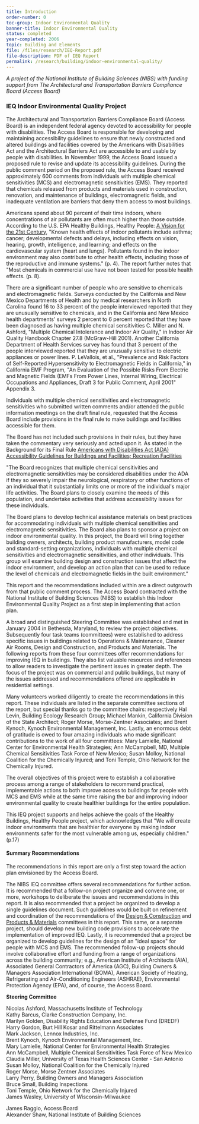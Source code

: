 ```yaml
---
title: Introduction
order-number: 0
toc-group: Indoor Environmental Quality
banner-title: Indoor Environmental Quality
status: completed
year-completed: 2006
topic: Building and Elements
file: /files/research/IEQ-Report.pdf
file-description: PDF of IEQ Report
permalink: /research/building/indoor-environmental-quality/
---
```

*A project of the National Institute of Building Sciences (NIBS) with funding support from The Architectural and Transportation Barriers Compliance Board (Access Board)*

### IEQ Indoor Environmental Quality Project
The Architectural and Transportation Barriers Compliance Board (Access Board) is an independent federal agency devoted to accessibility for people with disabilities. The Access Board is responsible for developing and maintaining accessibility guidelines to ensure that newly constructed and altered buildings and facilities covered by the Americans with Disabilities Act and the Architectural Barriers Act are accessible to and usable by people with disabilities. In November 1999, the Access Board issued a proposed rule to revise and update its accessibility guidelines. During the public comment period on the proposed rule, the Access Board received approximately 600 comments from individuals with multiple chemical sensitivities (MCS) and electromagnetic sensitivities (EMS). They reported that chemicals released from products and materials used in construction, renovation, and maintenance of buildings, electromagnetic fields, and inadequate ventilation are barriers that deny them access to most buildings.

Americans spend about 90 percent of their time indoors, where concentrations of air pollutants are often much higher than those outside. According to the U.S. EPA Healthy Buildings, Healthy People: [A Vision for the 21st Century](http://www.epa.gov/iaq/hbhp/hbhptoc.html), "Known health effects of indoor pollutants include asthma; cancer; developmental defects and delays, including effects on vision, hearing, growth, intelligence, and learning; and effects on the cardiovascular system (heart and lungs). Pollutants found in the indoor environment may also contribute to other health effects, including those of the reproductive and immune systems." (p. 4). The report further notes that "Most chemicals in commercial use have not been tested for possible health effects. (p. 8).

There are a significant number of people who are sensitive to chemicals and electromagnetic fields. Surveys conducted by the California and New Mexico Departments of Health and by medical researchers in North Carolina found 16 to 33 percent of the people interviewed reported that they are unusually sensitive to chemicals, and in the California and New Mexico health departments' surveys 2 percent to 6 percent reported that they have been diagnosed as having multiple chemical sensitivities C. Miller and N. Ashford, "Multiple Chemical Intolerance and Indoor Air Quality," in Indoor Air Quality Handbook Chapter 27.8 (McGraw-Hill 2001). Another California Department of Health Services survey has found that 3 percent of the people interviewed reported that they are unusually sensitive to electric appliances or power lines. P. LeVallois, et al., "Prevalence and Risk Factors of Self-Reported Hypersensitivity to Electromagnetic Fields in California," in California EMF Program, "An Evaluation of the Possible Risks From Electric and Magnetic Fields (EMFs From Power Lines, Internal Wiring, Electrical Occupations and Appliances, Draft 3 for Public Comment, April 2001" Appendix 3.

Individuals with multiple chemical sensitivities and electromagnetic sensitivities who submitted written comments and/or attended the public information meetings on the draft final rule, requested that the Access Board include provisions in the final rule to make buildings and facilities accessible for them.

The Board has not included such provisions in their rules, but they have taken the commentary very seriously and acted upon it. As stated in the Background for its Final Rule [Americans with Disabilities Act (ADA) Accessibility Guidelines for Buildings and Facilities; Recreation Facilities](https://www.access-board.gov/guidelines-and-standards/buildings-and-sites/about-the-ada-standards/background/ada-aba-accessibility-guidelines-2004)

"The Board recognizes that multiple chemical sensitivities and electromagnetic sensitivities may be considered disabilities under the ADA if they so severely impair the neurological, respiratory or other functions of an individual that it substantially limits one or more of the individual's major life activities. The Board plans to closely examine the needs of this population, and undertake activities that address accessibility issues for these individuals.

The Board plans to develop technical assistance materials on best practices for accommodating individuals with multiple chemical sensitivities and electromagnetic sensitivities. The Board also plans to sponsor a project on indoor environmental quality. In this project, the Board will bring together building owners, architects, building product manufacturers, model code and standard-setting organizations, individuals with multiple chemical sensitivities and electromagnetic sensitivities, and other individuals. This group will examine building design and construction issues that affect the indoor environment, and develop an action plan that can be used to reduce the level of chemicals and electromagnetic fields in the built environment."

This report and the recommendations included within are a direct outgrowth from that public comment process. The Access Board contracted with the National Institute of Building Sciences (NIBS) to establish this Indoor Environmental Quality Project as a first step in implementing that action plan.

A broad and distinguished Steering Committee was established and met in January 2004 in Bethesda, Maryland, to review the project objectives. Subsequently four task teams (committees) were established to address specific issues in buildings related to Operations & Maintenance, Cleaner Air Rooms, Design and Construction, and Products and Materials. The following reports from these four committees offer recommendations for improving IEQ in buildings. They also list valuable resources and references to allow readers to investigate the pertinent issues in greater depth. The focus of the project was on commercial and public buildings, but many of the issues addressed and recommendations offered are applicable in residential settings.

Many volunteers worked diligently to create the recommendations in this report. These individuals are listed in the separate committee sections of the report, but special thanks go to the committee chairs: respectively Hal Levin, Building Ecology Research Group; Michael Mankin, California Division of the State Architect; Roger Morse, Morse-Zentner Associates; and Brent Kynoch, Kynoch Environmental Management, Inc. Lastly, an enormous debt of gratitude is owed to four amazing individuals who made significant contributions to the work of all four committees: Mary Lamielle, National Center for Environmental Health Strategies; Ann McCampbell, MD, Multiple Chemical Sensitivities Task Force of New Mexico; Susan Molloy, National Coalition for the Chemically Injured; and Toni Temple, Ohio Network for the Chemically Injured.

The overall objectives of this project were to establish a collaborative process among a range of stakeholders to recommend practical, implementable actions to both improve access to buildings for people with MCS and EMS while at the same time raising the bar and improving indoor environmental quality to create healthier buildings for the entire population.

This IEQ project supports and helps achieve the goals of the Healthy Buildings, Healthy People project, which acknowledges that "We will create indoor environments that are healthier for everyone by making indoor environments safer for the most vulnerable among us, especially children." (p.17)

#### Summary Recommendations

The recommendations in this report are only a first step toward the action plan envisioned by the Access Board.

The NIBS IEQ committee offers several recommendations for further action. It is recommended that a follow-on project organize and convene one, or more, workshops to deliberate the issues and recommendations in this report. It is also recommended that a project be organized to develop a single guidelines document. Such guidelines would be built on refinement and coordination of the recommendations of the [Design & Construction](https://www.access-board.gov/research/completed-research/indoor-environmental-quality/design-construction) and [Products & Materials](https://www.access-board.gov/research/completed-research/indoor-environmental-quality/building-products-materials) committees in this report. This same, or a separate project, should develop new building code provisions to accelerate the implementation of improved IEQ. Lastly, it is recommended that a project be organized to develop guidelines for the design of an "ideal space" for people with MCS and EMS. The recommended follow-up projects should involve collaborative effort and funding from a range of organizations across the building community; e.g., American Institute of Architects (AIA), Associated General Contractors of America (AGC), Building Owners & Managers Association International (BOMA), American Society of Heating, Refrigerating and Air-Conditioning Engineers (ASHRAE), Environmental Protection Agency (EPA), and, of course, the Access Board.

**Steering Committee**

Nicolas Ashford, Massachusetts Institute of Technology\
Kathy Barcus, Clarke Construction Company, Inc.\
Marilyn Golden, Disability Rights Education and Defense Fund (DREDF)\
Harry Gordon, Burt Hill Kosar and Rittelmann Associates\
Mark Jackson, Lennox Industries, Inc.\
Brent Kynoch, Kynoch Environmental Management, Inc.\
Mary Lamielle, National Center for Environmental Health Strategies\
Ann McCampbell, Multiple Chemical Sensitivities Task Force of New Mexico\
Claudia Miller, University of Texas Health Sciences Center - San Antonio\
Susan Molloy, National Coalition for the Chemically Injured\
Roger Morse, Morse Zentner Associates\
Larry Perry, Building Owners and Managers Association\
Bruce Small, Building Inspections\
Toni Temple, Ohio Network for the Chemically Injured\
James Wasley, University of Wisconsin-Milwaukee

James Raggio, Access Board\
Alexander Shaw, National Institute of Building Sciences
